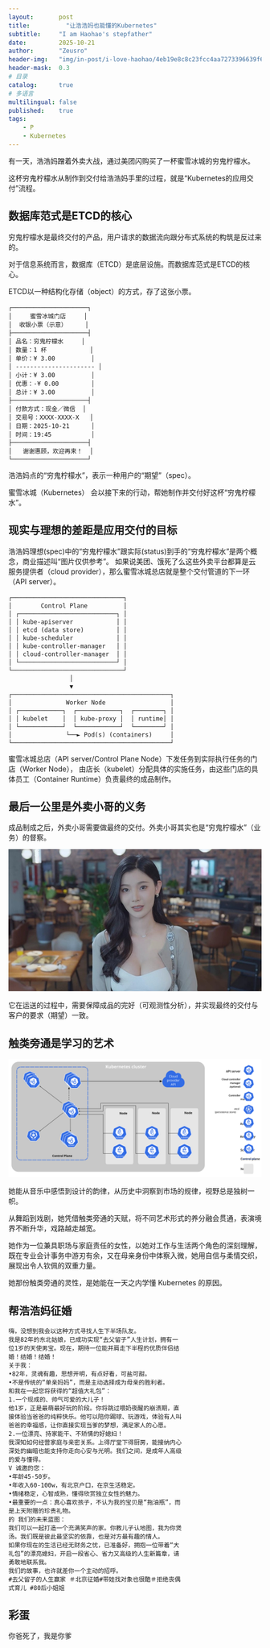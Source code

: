 ```yaml
---
layout:       post
title:          "让浩浩妈也能懂的Kubernetes"
subtitle:     "I am Haohao's stepfather"
date:         2025-10-21
author:       "Zeusro"
header-img:   "img/in-post/i-love-haohao/4eb19e8c8c23fcc4aa7273396639f6df.jpg"
header-mask:  0.3
# 目录
catalog:      true
# 多语言
multilingual: false
published:    true
tags:
    - P
    - Kubernetes
---
```


有一天，浩浩妈蹭着外卖大战，通过美团闪购买了一杯蜜雪冰城的穷鬼柠檬水。

这杯穷鬼柠檬水从制作到交付给浩浩妈手里的过程，就是“Kubernetes的应用交付”流程。

## 数据库范式是ETCD的核心

穷鬼柠檬水是最终交付的产品，用户请求的数据流向跟分布式系统的构筑是反过来的。

对于信息系统而言，数据库（ETCD）是底层设施。而数据库范式是ETCD的核心。

ETCD以一种结构化存储（object）的方式，存了这张小票。

```蜜雪冰城
┌─────────────────────┐
│     蜜雪冰城门店     │
│  收银小票（示意）     │
├─────────────────────┤
│ 品名：穷鬼柠檬水     │
│ 数量：1 杯            │
│ 单价：¥ 3.00          │
│ ---------------------- │
│ 小计：¥ 3.00          │
│ 优惠：-¥ 0.00         │
│ 总计：¥ 3.00          │
├─────────────────────┤
│ 付款方式：现金／微信  │
│ 交易号：XXXX-XXXX-X   │
│ 日期：2025-10-21      │
│ 时间：19:45           │
├─────────────────────┤
│   谢谢惠顾，欢迎再来！  │
└─────────────────────┘
```

浩浩妈点的“穷鬼柠檬水”，表示一种用户的“期望”（spec）。

蜜雪冰城（Kubernetes） 会以接下来的行动，帮她制作并交付好这杯“穷鬼柠檬水”。

## 现实与理想的差距是应用交付的目标

浩浩妈理想(spec)中的“穷鬼柠檬水”跟实际(status)到手的“穷鬼柠檬水”是两个概念，商业描述叫“图片仅供参考”。
如果说美团、饿死了么这些外卖平台都算是云服务提供者（cloud provider），那么蜜雪冰城总店就是整个交付管道的下一环（API server）。

```draw
┌───────────────────────────────┐
│        Control Plane          │
│ ┌───────────────────────────┐ │
│ │ kube-apiserver            │ │
│ │ etcd (data store)         │ │
│ │ kube-scheduler            │ │
│ │ kube-controller-manager   │ │
│ │ cloud-controller-manager  │ │
│ └───────────────────────────┘ │
└───────────────────────────────┘
                 │
                 ▼
┌────────────────────────────────────────────┐
│               Worker Node                  │
│ ┌────────────┐  ┌────────────┐  ┌────────┐ │
│ │ kubelet    │  │ kube-proxy │  │ runtime│ │
│ └────────────┘  └────────────┘  └────────┘ │
│               └──► Pod(s) (containers)     │
└────────────────────────────────────────────┘
```

蜜雪冰城总店（API server/Control Plane Node）下发任务到实际执行任务的门店（Worker Node），
由店长（kubelet）分配具体的实施任务，由这些门店的具体员工（Container Runtime）负责最终的成品制作。

## 最后一公里是外卖小哥的义务

成品制成之后，外卖小哥需要做最终的交付。外卖小哥其实也是“穷鬼柠檬水”（业务）的督察。

![img](/img/in-post/i-love-haohao/202312252211598563.jpg)

它在运送的过程中，需要保障成品的完好（可观测性分析），并实现最终的交付与客户的要求（期望）一致。

## 触类旁通是学习的艺术

![svg](/img/in-post/i-love-haohao/components-of-kubernetes.svg)

她能从音乐中感悟到设计的韵律，从历史中洞察到市场的规律，视野总是独树一帜。

从舞蹈到戏剧，她凭借触类旁通的天赋，将不同艺术形式的养分融会贯通，表演境界不断升华，戏路越走越宽。

她作为一位兼具职场与家庭责任的女性，以她对工作与生活两个角色的深刻理解，既在专业会计事务中游刃有余，又在母亲身份中体察入微，她用自信与柔情交织，展现出令人钦佩的双重力量。

她那份触类旁通的灵性，是她能在一天之内学懂 Kubernetes 的原因。

## 帮浩浩妈征婚

```money
嗨，没想到我会以这种方式寻找人生下半场队友。
我是82年的东北姑娘，已成功实现“去父留子”人生计划，拥有一
位1岁的天使男宝。现在，期待一位能并肩走下半程的优质伴侣结
婚！结婚！结婚！
关于我：
•82年，灵魂有趣，思想开明，有点好看，可盐可甜。
•不是传统的“单亲妈妈”，而是主动选择成为母亲的胜利者。
和我在一起您将获得的“超值大礼包”：
1.一个现成的、帅气可爱的大儿子！
他1岁，正是最萌最好玩的阶段。你将跳过喂奶夜醒的崩溃期，直
接体验当爸爸的纯粹快乐。他可以陪你踢球、玩游戏，体验有人叫
爸爸的幸福感，让你直接实现当爹的梦想，满足家人的心愿。
2.一位漂亮、持家能干、不矫情的好媳妇！
我深知如何经营家庭与亲密关系。上得厅堂下得厨房，能接纳内心
深处的幽暗也能支持你走向心安与光明。我们之间，是成年人高级
的爱与懂得。
V 诚邀的您：
•年龄45-50岁。
•年收入60-100w，有北京户口，在京生活稳定。
•情绪稳定，心智成熟，懂得欣赏独立女性的魅力。
•最重要的一点：真心喜欢孩子，不认为我的宝贝是“拖油瓶”，而
是上天附赠的珍贵礼物。
的 我们的未来蓝图：
我们可以一起打造一个充满笑声的家。你教儿子认地图，我为你煲
汤。我们既是彼此最坚实的依靠，也是对方最有趣的情人。
如果你现在的生活已经无财务之忧，已准备好，拥抱一位带着“大
礼包”的漂亮媳妇，开启一段省心、省力又高级的人生新篇章，请
勇敢地联系我。
我们的故事，也许就差你一个主动的招呼。
#去父留子的人生赢家 ＃北京征婚#带娃找对象也很酷＃拒绝丧偶
式育儿 #80后小姐姐
```

## 彩蛋

你爸死了，我是你爹